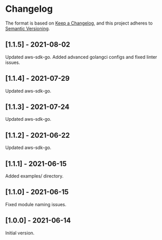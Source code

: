 # Changelog

The format is based on [Keep a Changelog](https://keepachangelog.com/en/1.0.0/),
and this project adheres to [Semantic Versioning](https://semver.org/spec/v2.0.0.html).

## [1.1.5] - 2021-08-02

Updated aws-sdk-go.
Added advanced golangci configs and fixed linter issues.

## [1.1.4] - 2021-07-29

Updated aws-sdk-go.

## [1.1.3] - 2021-07-24

Updated aws-sdk-go.

## [1.1.2] - 2021-06-22

Updated aws-sdk-go.

## [1.1.1] - 2021-06-15

Added examples/ directory.

## [1.1.0] - 2021-06-15

Fixed module naming issues.

## [1.0.0] - 2021-06-14

Initial version.
